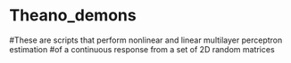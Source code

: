 # Theano_demons
#These are scripts that perform nonlinear and linear multilayer perceptron estimation
#of a continuous response from a set of 2D random matrices
